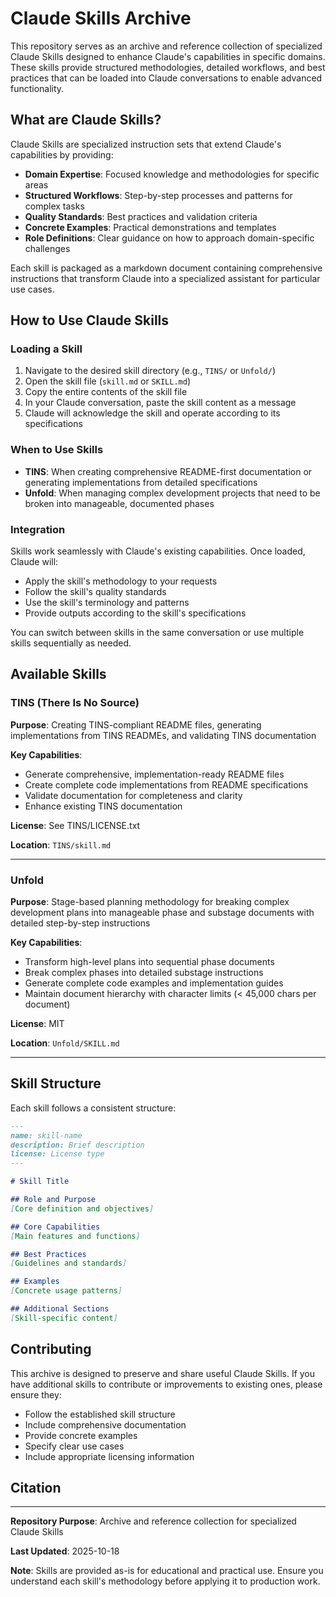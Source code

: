# Claude Skills Archive

This repository serves as an archive and reference collection of specialized Claude Skills designed to enhance Claude's capabilities in specific domains. These skills provide structured methodologies, detailed workflows, and best practices that can be loaded into Claude conversations to enable advanced functionality.

## What are Claude Skills?

Claude Skills are specialized instruction sets that extend Claude's capabilities by providing:

- **Domain Expertise**: Focused knowledge and methodologies for specific areas
- **Structured Workflows**: Step-by-step processes and patterns for complex tasks
- **Quality Standards**: Best practices and validation criteria
- **Concrete Examples**: Practical demonstrations and templates
- **Role Definitions**: Clear guidance on how to approach domain-specific challenges

Each skill is packaged as a markdown document containing comprehensive instructions that transform Claude into a specialized assistant for particular use cases.

## How to Use Claude Skills

### Loading a Skill

1. Navigate to the desired skill directory (e.g., `TINS/` or `Unfold/`)
2. Open the skill file (`skill.md` or `SKILL.md`)
3. Copy the entire contents of the skill file
4. In your Claude conversation, paste the skill content as a message
5. Claude will acknowledge the skill and operate according to its specifications

### When to Use Skills

- **TINS**: When creating comprehensive README-first documentation or generating implementations from detailed specifications
- **Unfold**: When managing complex development projects that need to be broken into manageable, documented phases

### Integration

Skills work seamlessly with Claude's existing capabilities. Once loaded, Claude will:
- Apply the skill's methodology to your requests
- Follow the skill's quality standards
- Use the skill's terminology and patterns
- Provide outputs according to the skill's specifications

You can switch between skills in the same conversation or use multiple skills sequentially as needed.

## Available Skills

### TINS (There Is No Source)

**Purpose**: Creating TINS-compliant README files, generating implementations from TINS READMEs, and validating TINS documentation

**Key Capabilities**:
- Generate comprehensive, implementation-ready README files
- Create complete code implementations from README specifications
- Validate documentation for completeness and clarity
- Enhance existing TINS documentation

**License**: See TINS/LICENSE.txt

**Location**: `TINS/skill.md`

---

### Unfold

**Purpose**: Stage-based planning methodology for breaking complex development plans into manageable phase and substage documents with detailed step-by-step instructions

**Key Capabilities**:
- Transform high-level plans into sequential phase documents
- Break complex phases into detailed substage instructions
- Generate complete code examples and implementation guides
- Maintain document hierarchy with character limits (< 45,000 chars per document)

**License**: MIT

**Location**: `Unfold/SKILL.md`

---

## Skill Structure

Each skill follows a consistent structure:

```markdown
---
name: skill-name
description: Brief description
license: License type
---

# Skill Title

## Role and Purpose
[Core definition and objectives]

## Core Capabilities
[Main features and functions]

## Best Practices
[Guidelines and standards]

## Examples
[Concrete usage patterns]

## Additional Sections
[Skill-specific content]
```

## Contributing

This archive is designed to preserve and share useful Claude Skills. If you have additional skills to contribute or improvements to existing ones, please ensure they:

- Follow the established skill structure
- Include comprehensive documentation
- Provide concrete examples
- Specify clear use cases
- Include appropriate licensing information

## Citation

<!-- 
Please complete this section with appropriate attribution:

### Author(s)
[Author name(s) and contact information]

### Contributors
[List of contributors]

### Version History
[Version tracking and changelog]

### Related Resources
[Links to related projects, documentation, or resources]

### Acknowledgments
[Credits and acknowledgments]
-->

---

**Repository Purpose**: Archive and reference collection for specialized Claude Skills

**Last Updated**: 2025-10-18

**Note**: Skills are provided as-is for educational and practical use. Ensure you understand each skill's methodology before applying it to production work.
